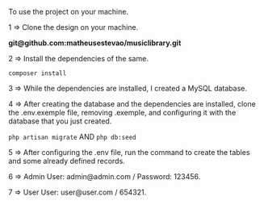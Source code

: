 <p>To use the project on your machine.</p>

<p>1 => Clone the design on your machine.</p>
        <b>git@github.com:matheusestevao/musiclibrary.git</b>
        
<p>2 => Install the dependencies of the same.</p>
        <code>composer install</code>
<p>3 => While the dependencies are installed, I created a MySQL database.</p>

<p>4 => After creating the database and the dependencies are installed, clone the .env.exemple file, removing .exemple, and configuring it with the database that you just created.</p>
        <code>php artisan migrate</code>
        AND
        <code>php db:seed</code>
<p>5 => After configuring the .env file, run the command to create the tables and some already defined records.</p>


<p>6 => Admin User: admin@admin.com / Password: 123456.</p>
<p>7 => User User: user@user.com / 654321.</p>
